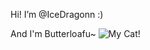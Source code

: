 Hi! I’m @IceDragonn :)

And I'm Butterloafu~
![My Cat!](https://i.imgur.com/bW2PFDE.png)


<!---
IceDragonn/IceDragonn is a ✨ special ✨ repository because its `README.md` (this file) appears on your GitHub profile.
You can click the Preview link to take a look at your changes.
--->
